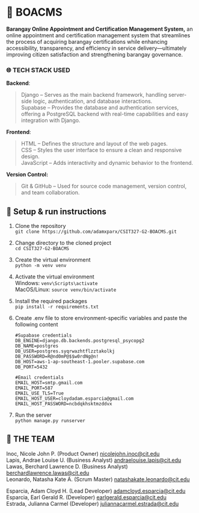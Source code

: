 # 📅 BOACMS  
**Barangay Online Appointment and Certification Management System,** an online appointment and certification management system that streamlines the process of acquiring barangay certifications while enhancing accessibility, transparency, and efficiency in service delivery—ultimately improving citizen satisfaction and strengthening barangay governance.

### 🌐 TECH STACK USED  
**Backend**:  
> Django – Serves as the main backend framework, handling server-side logic, authentication, and database interactions.  
> Supabase – Provides the database and authentication services, offering a PostgreSQL backend with real-time capabilities and easy integration with Django.

**Frontend**:  
> HTML – Defines the structure and layout of the web pages.  
> CSS – Styles the user interface to ensure a clean and responsive design.  
> JavaScript – Adds interactivity and dynamic behavior to the frontend.

**Version Control:**  
> Git & GitHub – Used for source code management, version control, and team collaboration.

## 📄 Setup & run instructions
1. Clone the repository  
	`git clone https://github.com/adamxparx/CSIT327-G2-BOACMS.git`  

2. Change directory to the cloned project  
	`cd CSIT327-G2-BOACMS`  

4. Create the virtual environment  
	`python -m venv venv`  

5. Activate the virtual environment  
   	Windows: `venv\Scripts\activate`	
	MacOS/Linux: `source venv/bin/activate` 

7. Install the required packages  
	`pip install -r requirements.txt`  

9. Create .env file to store environment-specific variables and paste the following content

	`#Supabase credentials`  
	`DB_ENGINE=django.db.backends.postgresql_psycopg2`  
	`DB_NAME=postgres`  
	`DB_USER=postgres.syqrwazhtflzztakolkj`  
	`DB_PASSWORD=R@nd0mP@$$w0rdNg@n!`  
	`DB_HOST=aws-1-ap-southeast-1.pooler.supabase.com`  
	`DB_PORT=5432`  
  
   	`#Email credentials`  
	`EMAIL_HOST=smtp.gmail.com`  
	`EMAIL_PORT=587`   
	`EMAIL_USE_TLS=True`  
	`EMAIL_HOST_USER=cloydadam.esparcia@gmail.com`  
	`EMAIL_HOST_PASSWORD=ncbdqkhsktmzddvx  
`
11. Run the server  
	`python manage.py runserver`


## 👥 THE TEAM

Inoc, Nicole John P.		(Product Owner)  		nicolejohn.inoc@cit.edu  
Lapis, Andrae Louise U.		(Business Analyst) 	andraelouise.lapis@cit.edu  
Lawas, Berchard Lawrence D.	(Business Analyst) 	berchardlawrence.lawas@cit.edu  
Leonardo, Natasha Kate A.	(Scrum Master) 		natashakate.leonardo@cit.edu  
  
Esparcia, Adam Cloyd H.		(Lead Developer) 		adamcloyd.esparcia@cit.edu  
Esparcia, Earl Gerald R.	(Developer) 		earlgerald.esparcia@cit.edu  
Estrada, Julianna Carmel 	(Developer)		juliannacarmel.estrada@cit.edu  
